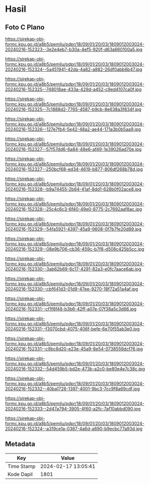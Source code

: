 # Hasil

## Foto C Plano

https://sirekap-obj-formc.kpu.go.id/a8b5/pemilu/pdpr/18/09/01/20/03/1809012003024-20240216-152323--3e2e4eb7-b30a-4ef5-920f-d63a660100a5.jpg

https://sirekap-obj-formc.kpu.go.id/a8b5/pemilu/pdpr/18/09/01/20/03/1809012003024-20240216-152324--5a451941-42da-4a82-a882-26df0abb6b47.jpg

https://sirekap-obj-formc.kpu.go.id/a8b5/pemilu/pdpr/18/09/01/20/03/1809012003024-20240216-152325--748018ae-433a-429d-a452-c9ed4107ca0f.jpg

https://sirekap-obj-formc.kpu.go.id/a8b5/pemilu/pdpr/18/09/01/20/03/1809012003024-20240216-152325--7c1888d2-7765-4587-b9cb-8e638a3f834f.jpg

https://sirekap-obj-formc.kpu.go.id/a8b5/pemilu/pdpr/18/09/01/20/03/1809012003024-20240216-152326--127e7fb4-5e42-48a2-ae44-171a3b0b5aa9.jpg

https://sirekap-obj-formc.kpu.go.id/a8b5/pemilu/pdpr/18/09/01/20/03/1809012003024-20240216-152327--57f57dd6-6a84-48e6-af49-1e39026ad70e.jpg

https://sirekap-obj-formc.kpu.go.id/a8b5/pemilu/pdpr/18/09/01/20/03/1809012003024-20240216-152327--250bcf68-ed34-4619-b877-806df268b78d.jpg

https://sirekap-obj-formc.kpu.go.id/a8b5/pemilu/pdpr/18/09/01/20/03/1809012003024-20240216-152328--b9a74455-2b64-41af-8dd1-628b0f02ace8.jpg

https://sirekap-obj-formc.kpu.go.id/a8b5/pemilu/pdpr/18/09/01/20/03/1809012003024-20240216-152328--25c4c6c3-6f40-49e0-8775-2c7692aaf8ac.jpg

https://sirekap-obj-formc.kpu.go.id/a8b5/pemilu/pdpr/18/09/01/20/03/1809012003024-20240216-152329--54fa5921-4397-45a9-9608-0f7b7fe20d89.jpg

https://sirekap-obj-formc.kpu.go.id/a8b5/pemilu/pdpr/18/09/01/20/03/1809012003024-20240216-152329--08e9b706-cb36-459c-b7f8-d508c425b5cc.jpg

https://sirekap-obj-formc.kpu.go.id/a8b5/pemilu/pdpr/18/09/01/20/03/1809012003024-20240216-152330--3ab62b69-6c17-4291-82a3-e0fc7aace6ab.jpg

https://sirekap-obj-formc.kpu.go.id/a8b5/pemilu/pdpr/18/09/01/20/03/1809012003024-20240216-152330--cbf641d3-01d9-47ee-9270-18f72a51a4af.jpg

https://sirekap-obj-formc.kpu.go.id/a8b5/pemilu/pdpr/18/09/01/20/03/1809012003024-20240216-152331--cf1f8f48-b3b6-42ff-a07e-07f38a5c3d66.jpg

https://sirekap-obj-formc.kpu.go.id/a8b5/pemilu/pdpr/18/09/01/20/03/1809012003024-20240216-152331--f3070cbd-4075-406f-befe-6e70f55ab3e0.jpg

https://sirekap-obj-formc.kpu.go.id/a8b5/pemilu/pdpr/18/09/01/20/03/1809012003024-20240216-152331--c9bc8d20-e23e-45a9-8e54-0738559dcf76.jpg

https://sirekap-obj-formc.kpu.go.id/a8b5/pemilu/pdpr/18/09/01/20/03/1809012003024-20240216-152332--54d459b5-bd2e-473b-a2c0-be80e4e7c38c.jpg

https://sirekap-obj-formc.kpu.go.id/a8b5/pemilu/pdpr/18/09/01/20/03/1809012003024-20240216-152332--40ba1726-1397-4001-9bc3-7cc9f8a69cdf.jpg

https://sirekap-obj-formc.kpu.go.id/a8b5/pemilu/pdpr/18/09/01/20/03/1809012003024-20240216-152333--2d47a794-3905-4f60-a2fc-7af10abbd090.jpg

https://sirekap-obj-formc.kpu.go.id/a8b5/pemilu/pdpr/18/09/01/20/03/1809012003024-20240216-152324--a319ce1a-0367-4a6d-a690-b9ecbc77a93d.jpg


## Metadata

| Key        | Value               |
| ---------- | ------------------- |
| Time Stamp | 2024-02-17 13:05:41 |
| Kode Dapil | 1801                |



